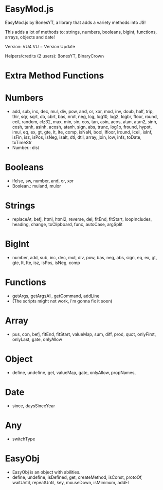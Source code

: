 # EasyMod.js
EasyMod.js by BonesYT, a library that adds a variety methods into JS!

This adds a lot of methods to: strings, numbers, booleans, bigint, functions, arrays, objects and date!

Version: VU4
VU = Version Update 

Helpers/credits (2 users): BonesYT, BinaryCrown

# Extra Method Functions
# Numbers
* add, sub, inc, dec, mul, div, pow, and, or, xor, mod, inv, doub, half, trip, thir, sqr, sqrt, cb, cbrt, bas, nrot, neg, log, log10, log2, logbr, floor, round, ceil, random, clz32, max, min, sin, cos, tan, asin, acos, atan, atan2, sinh, cosh, tanh, asinh, acosh, atanh, sign, abs, trunc, log1p, fround, hypot, imul, eq, ex, gt, gte, lt, lte, comp, isNaN, bool, lfloor, lround, lceil, isInf, isFin, isz, isPos, isNeg, isalt, dti, dtil, array, join, low, infs, toDate, toTimeStr
* Number.: dist
# Booleans
* ifelse, sw, number, and, or, xor
* Boolean.: muland, mulor
# Strings
* replaceAt, befj, html, html2, reverse, del, fitEnd, fitStart, loopIncludes, heading, change, toClipboard, func, autoCase, argSplit
# BigInt
* number, add, sub, inc, dec, mul, div, pow, bas, neg, abs, sign, eq, ex, gt, gte, lt, lte, isz, isPos, isNeg, comp
# Functions
* getArgs, getArgsAll, getCommand, addLine
* (The scripts might not work, i'm gonna fix it soon)
# Array
* pus, con, befj, fitEnd, fitStart, valueMap, sum, diff, prod, quot, onlyFirst, onlyLast, gate, onlyAllow
# Object
* define, undefine, get, valueMap, gate, onlyAllow, propNames,
# Date
* since, daysSinceYear
# Any
* switchType

# EasyObj
* EasyObj is an object with abilities.
* define, undefine, isDefined, get, createMethod, isConst, protoOf, waitUntil, repeatUntil, key, mouseDown, isMinimum, addEl